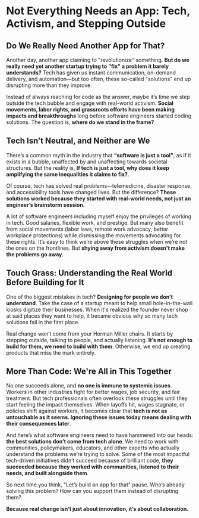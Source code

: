 # Not Everything Needs an App: Tech, Activism, and Stepping Outside

## Do We Really Need Another App for That?

Another day, another app claiming to "revolutionize" something. **But do we really need yet another startup trying to "fix" a problem it barely understands?** Tech has given us instant communication, on-demand delivery, and automation—but too often, these so-called "solutions" end up disrupting more than they improve.

Instead of always reaching for code as the answer, maybe it’s time we step outside the tech bubble and engage with real-world activism. **Social movements, labor rights, and grassroots efforts have been making impacts and breakthroughs** long before software engineers started coding solutions. The question is, **where do we stand in the frame?**

## Tech Isn’t Neutral, and Neither are We

There’s a common myth in the industry that **“software is just a tool”**, as if it exists in a bubble, unaffected by and unaffecting towards societal structures. But the reality is, **If tech is just a tool, why does it keep amplifying the same inequalities it claims to fix?**.

Of course, tech has solved real problems—telemedicine, disaster response, and accessibility tools have changed lives. But the difference? **These solutions worked because they started with real-world needs, not just an engineer’s brainstorm session.**

A lot of software engineers including myself enjoy the privileges of working in tech. Good salaries, flexible work, and prestige. But many also benefit from social movements (labor laws, remote work advocacy, better workplace protections) while dismissing the movements advocating for these rights. It’s easy to think we’re above these struggles when we’re not the ones on the frontlines. But **shying away from activism doesn’t make the problems go away**.

## Touch Grass: Understanding the Real World Before Building for It

One of the biggest mistakes in tech? **Designing for people we don’t understand**. Take the case of a startup meant to help small hole-in-the-wall kiosks digitize their businesses. When it's realized the founder never shop at said places they want to help, it became obvious why so many tech solutions fail in the first place.

Real change won’t come from your Herman Miller chairs. It starts by stepping outside, talking to people, and actually listening. **It’s not enough to build for them, we need to build with them**. Otherwise, we end up creating products that miss the mark entirely.

## More Than Code: We're All in This Together

No one succeeds alone, and **no one is immune to systemic issues**. Workers in other industries fight for better wages, job security, and fair treatment. But tech professionals often overlook these struggles until they start feeling the impact themselves. When layoffs hit, wages stagnate, or policies shift against workers, it becomes clear that **tech is not as untouchable as it seems. Ignoring these issues today means dealing with their consequences later**.

And here’s what software engineers need to have hammered into our heads: **the best solutions don’t come from tech alone**. We need to work with communities, policymakers, educators, and other experts who actually understand the problems we’re trying to solve. Some of the most impactful tech-driven initiatives didn’t succeed because of brilliant code, **they succeeded because they worked with communities, listened to their needs, and built alongside them**.

So next time you think, "Let’s build an app for that" pause. Who’s already solving this problem? How can you support them instead of disrupting them?

**Because real change isn’t just about innovation, it’s about collaboration.**
